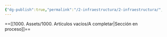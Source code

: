 ```yaml
---
{"dg-publish":true,"permalink":"/2-infraestructura/2-infraestructura/","created":"2025-01-26T20:52:28.477-03:00","updated":"2025-01-28T19:20:12.249-03:00"}
---
```


==[[1000. Assets/1000. Artículos vacíos/A completar\|Sección en proceso]]==